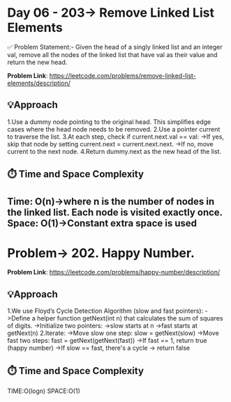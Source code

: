 # Day 06 - 203-> Remove Linked List Elements

✅ Problem Statement:-
Given the head of a singly linked list and an integer val, remove all the nodes of the linked list that have val as their value and return the new head.

**Problem Link**: https://leetcode.com/problems/remove-linked-list-elements/description/
## 💡Approach
1.Use a dummy node pointing to the original head. This simplifies edge cases where the head node needs to be removed.
2.Use a pointer current to traverse the list.
3.At each step, check if current.next.val == val:
->If yes, skip that node by setting current.next = current.next.next.
->If no, move current to the next node.
4.Return dummy.next as the new head of the list.

## ⏱️ Time and Space Complexity
Time: O(n)->where n is the number of nodes in the linked list.
Each node is visited exactly once.
Space: O(1)->Constant extra space is used
--------------------------------------------------------------------------------------------------------------------------------------------------------------------------------------

# Problem-> 202. Happy Number.

**Problem Link**:  https://leetcode.com/problems/happy-number/description/

## 💡Approach
1.We use Floyd’s Cycle Detection Algorithm (slow and fast pointers):
->Define a helper function getNext(int n) that calculates the sum of squares of digits.
->Initialize two pointers:
->slow starts at n
->fast starts at getNext(n)
2.Iterate:
->Move slow one step: slow = getNext(slow)
->Move fast two steps: fast = getNext(getNext(fast))
->If fast == 1, return true (happy number)
->If slow == fast, there's a cycle → return false

## ⏱️ Time and Space Complexity
TIME:O(logn)
SPACE:O(1)
